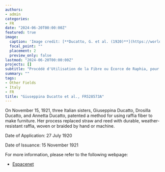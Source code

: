 ```yaml
---
authors:
- admin
categories:
- FR
date: "2024-06-20T00:00:00Z"
featured: true
image:
  caption: 'Image credit: [**Ducatto, G. et al. (1920)**](https://worldwide.espacenet.com/patent/search/family/011278028/publication/FR528573A?q=pn%3DFR528573A)'
  focal_point: ""
  placement: 2
  preview_only: false
lastmod: "2024-06-20T00:00:00Z"
projects: []
subtitle: "Procédé d'Utilisation de la Fibre ou Écorce de Raphia, pour la Fabrication de Meubles Quelconques"
summary: ""
tags:
- Other Fields
- Italy
- FR
title: "Giuseppina Ducatto et al., FR528573A"
---
```

On November 15, 1921, three Italian sisters, Giuseppina Ducatto, Drosilla Ducatto, and Annetta Ducatto, patented a method for using raffia fiber to make furniture. Her process replaced straw and reed with durable, weather-resistant raffia, woven or braided by hand or machine.

Date of Application: 27 July 1920

Date of Issuance: 15 November 1921

For more information, please refer to the following webpage: 

- [Espacenet](https://worldwide.espacenet.com/patent/search/family/011278028/publication/FR528573A?q=pn%3DFR528573A)
